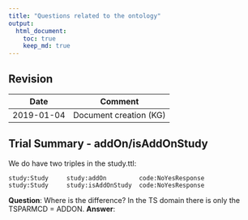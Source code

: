 ```yaml
---
title: "Questions related to the ontology"
output: 
  html_document:
    toc: true
    keep_md: true
---
```



## Revision

Date         | Comment
------------ | ----------------------------
2019-01-04   | Document creation (KG)


## Trial Summary - addOn/isAddOnStudy

We do have two triples in the study.ttl:

```
study:Study     study:addOn         code:NoYesResponse
study:Study     study:isAddOnStudy  code:NoYesResponse
```

**Question**: Where is the difference? In the TS domain there is only the TSPARMCD = ADDON.
**Answer**: